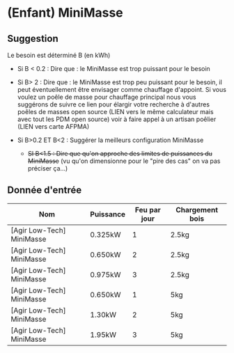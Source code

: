 # (Enfant) MiniMasse

## Suggestion

Le besoin est déterminé B (en kWh)

* Si B < 0.2 : Dire que : le MiniMasse est trop puissant pour le besoin

* Si B> 2 : Dire que : le MiniMasse est trop peu puissant pour le besoin, il peut éventuellement être envisager comme chauffage d'appoint.  Si vous voulez un poêle de masse pour chauffage principal nous vous suggérons de suivre ce lien pour élargir votre recherche à d'autres poêles de masses open source (LIEN vers le même calculateur mais avec tout les PDM open source) voir à faire appel à un artisan poêlier (LIEN vers carte AFPMA)
* Si B>0.2 ET B<2 : Suggérer la meilleurs configuration MiniMasse
  * ~~SI B<1.5 : Dire que qu'on approche des limites de puissances du MiniMasse~~ (vu qu'on dimensionne pour le "pire des cas" on va pas préciser ça...)

## Donnée d'entrée

| Nom                       | Puissance | Feu par jour | Chargement bois |
| ------------------------- | --------- | ------------ | --------------- |
| [Agir Low-Tech] MiniMasse | 0.325kW   | 1            | 2.5kg           |
| [Agir Low-Tech] MiniMasse | 0.650kW   | 2            | 2.5kg           |
| [Agir Low-Tech] MiniMasse | 0.975kW   | 3            | 2.5kg           |
| [Agir Low-Tech] MiniMasse | 0.650kW   | 1            | 5kg             |
| [Agir Low-Tech] MiniMasse | 1.30kW    | 2            | 5kg             |
| [Agir Low-Tech] MiniMasse | 1.95kW    | 3            | 5kg             |
